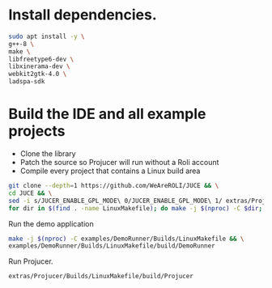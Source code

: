 # Install dependencies.
```bash
sudo apt install -y \
g++-8 \
make \
libfreetype6-dev \
libxinerama-dev \
webkit2gtk-4.0 \
ladspa-sdk
```

# Build the IDE and all example projects
- Clone the library
- Patch the source so Projucer will run without a Roli account
- Compile every project that contains a Linux build area

```bash
git clone --depth=1 https://github.com/WeAreROLI/JUCE && \
cd JUCE && \
sed -i s/JUCER_ENABLE_GPL_MODE\ 0/JUCER_ENABLE_GPL_MODE\ 1/ extras/Projucer/JuceLibraryCode/AppConfig.h && \
for dir in $(find . -name LinuxMakefile); do make -j $(nproc) -C $dir; done
```

Run the demo application
```bash
make -j $(nproc) -C examples/DemoRunner/Builds/LinuxMakefile && \
examples/DemoRunner/Builds/LinuxMakefile/build/DemoRunner
```

Run Projucer.
```bash
extras/Projucer/Builds/LinuxMakefile/build/Projucer
```
